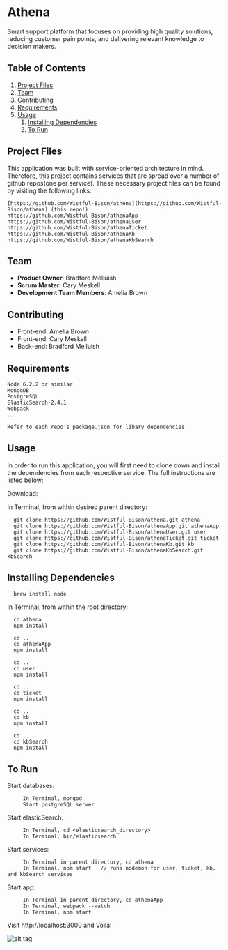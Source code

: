 # Athena

Smart support platform that focuses on providing high quality solutions, reducing customer pain points, and delivering relevant knowledge to decision makers.

## Table of Contents

1. [Project Files](#project-files)
2. [Team](#team)
3. [Contributing](#contributing)
4. [Requirements](#requirements)
5. [Usage](#usage)
    1. [Installing Dependencies](#installing-dependencies)
    2. [To Run](#to-run)

## Project Files

This application was built with service-oriented architecture in mind. Therefore, this project contains services that are spread over a number of github repos(one per service). These necessary project files can be found by visiting the following links:

    [https://github.com/Wistful-Bison/athena](https://github.com/Wistful-Bison/athena) (this repo!)
    https://github.com/Wistful-Bison/athenaApp
    https://github.com/Wistful-Bison/athenaUser
    https://github.com/Wistful-Bison/athenaTicket
    https://github.com/Wistful-Bison/athenaKb
    https://github.com/Wistful-Bison/athenaKbSearch


## Team

  - __Product Owner__: Bradford Melluish
  - __Scrum Master__: Cary Meskell
  - __Development Team Members__: Amelia Brown
  
## Contributing

  - Front-end: Amelia Brown
  - Front-end: Cary Meskell
  - Back-end: Bradford Melluish

## Requirements

    Node 6.2.2 or similar
    MongoDB
    PostgreSQL
    ElasticSearch-2.4.1
    Webpack
    ...
    
    Refer to each repo's package.json for libary dependencies

## Usage

In order to run this application, you will first need to clone down and install the dependencies from each respective service. The full instructions are listed below:

Download:
  
  In Terminal, from within desired parent directory:
  
      git clone https://github.com/Wistful-Bison/athena.git athena
      git clone https://github.com/Wistful-Bison/athenaApp.git athenaApp
      git clone https://github.com/Wistful-Bison/athenaUser.git user
      git clone https://github.com/Wistful-Bison/athenaTicket.git ticket
      git clone https://github.com/Wistful-Bison/athenaKb.git kb
      git clone https://github.com/Wistful-Bison/athenaKbSearch.git kbSearch

## Installing Dependencies

      brew install node

  In Terminal, from within the root directory:

      cd athena
      npm install
      
      cd ..
      cd athenaApp
      npm install
      
      cd ..
      cd user
      npm install
      
      cd ..
      cd ticket
      npm install
      
      cd ..
      cd kb
      npm install
      
      cd ..
      cd kbSearch
      npm install

## To Run
  
 Start databases:
    
         In Terminal, mongod
         Start postgreSQL server
      
 Start elasticSearch:
         
         In Terminal, cd <elasticsearch_directory>
         In Terminal, bin/elasticsearch
     
 Start services:
     
         In Terminal in parent directory, cd athena
         In Terminal, npm start   // runs nodemon for user, ticket, kb, and kbSearch services
         
 Start app:
     
         In Terminal in parent directory, cd athenaApp
         In Terminal, webpack --watch
         In Terminal, npm start
         
 Visit http://localhost:3000 and Voila!


![alt tag](http://i.imgur.com/ClxpTCd.jpg)
